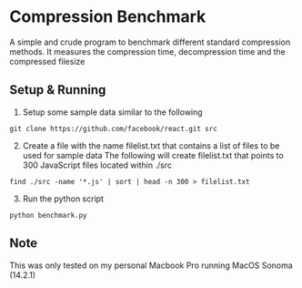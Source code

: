 # Compression Benchmark
A simple and crude program to benchmark different standard compression methods.
It measures the compression time, decompression time and the compressed filesize

## Setup & Running
1. Setup some sample data similar to the following
```
git clone https://github.com/facebook/react.git src
```

2. Create a file with the name filelist.txt that contains a list of files to be used for sample data
The following will create filelist.txt that points to 300 JavaScript files located within ./src
```
find ./src -name '*.js' | sort | head -n 300 > filelist.txt
```

3. Run the python script

```
python benchmark.py
```

## Note
This was only tested on my personal Macbook Pro running MacOS Sonoma (14.2.1)
